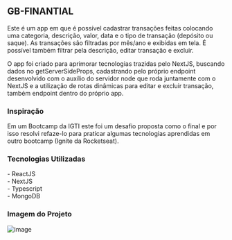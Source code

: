 <h2>GB-FINANTIAL</h2>

Este é um app em que é possível cadastrar transações feitas colocando uma categoria, descrição, valor, data e o tipo de transação (depósito ou saque). As transações são filtradas por mês/ano e exibidas em tela. É possível também filtrar pela descrição, editar transação e excluir.

O app foi criado para aprimorar tecnologias trazidas pelo NextJS, buscando dados no getServerSideProps, cadastrando pelo próprio endpoint desenvolvido com o auxílio do servidor node que roda juntamente com o NextJS e a utilização de rotas dinâmicas para editar e excluir transação, também endpoint dentro do próprio app.

<h3>Inspiração</h3>

Em um Bootcamp da IGTI este foi um desafio proposta como o final e por isso resolvi refaze-lo para praticar algumas tecnologias aprendidas em outro bootcamp (Ignite da Rocketseat).

<h3>Tecnologias Utilizadas</h3>
- ReactJS </br>
- NextJS </br>
- Typescript </br>
- MongoDB

<h3>Imagem do Projeto</h3>

![image](https://user-images.githubusercontent.com/68357487/122490202-d128aa00-cfb7-11eb-93c8-13d074c9b8ca.png)

